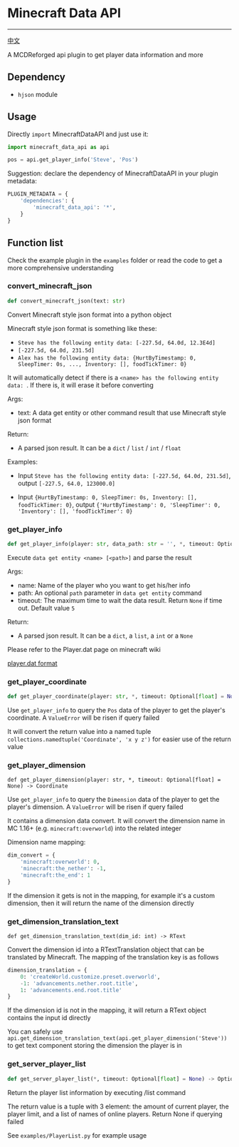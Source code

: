 # Minecraft Data API
-------------

[中文](https://github.com/MCDReforged/MinecraftDataAPI/blob/master/README_cn.md)

A MCDReforged api plugin to get player data information and more

## Dependency

- `hjson` module

## Usage

Directly `import` MinecraftDataAPI and just use it:

```python
import minecraft_data_api as api

pos = api.get_player_info('Steve', 'Pos')
```

Suggestion: declare the dependency of MinecraftDataAPI in your plugin metadata:

```python
PLUGIN_METADATA = {
	'dependencies': {
		'minecraft_data_api': '*',
	}
}
```

## Function list

Check the example plugin in the `examples` folder or read the code to get a more comprehensive understanding

### convert_minecraft_json

```python
def convert_minecraft_json(text: str)
```

Convert Minecraft style json format into a python object

Minecraft style json format is something like these:

- `Steve has the following entity data: [-227.5d, 64.0d, 12.3E4d]`
- `[-227.5d, 64.0d, 231.5d]`
- `Alex has the following entity data: {HurtByTimestamp: 0, SleepTimer: 0s, ..., Inventory: [], foodTickTimer: 0}`

It will automatically detect if there is a `<name> has the following entity data: `. If there is, it will erase it before converting

Args:
- text: A data get entity or other command result that use Minecraft style json format

Return:
- A parsed json result. It can be a `dict` / `list` / `int` / `float`

Examples:

- Input `Steve has the following entity data: [-227.5d, 64.0d, 231.5d]`, output `[-227.5, 64.0, 123000.0]`

- Input `{HurtByTimestamp: 0, SleepTimer: 0s, Inventory: [], foodTickTimer: 0}`, output `{'HurtByTimestamp': 0, 'SleepTimer': 0, 'Inventory': [], 'foodTickTimer': 0}`

### get_player_info

```python
def get_player_info(player: str, data_path: str = '', *, timeout: Optional[float] = None)
```

Execute `data get entity <name> [<path>]` and parse the result

Args:
- name: Name of the player who you want to get his/her info
- path: An optional `path` parameter in `data get entity` command
- timeout: The maximum time to wait the data result. Return `None` if time out. Default value `5`

Return:
- A parsed json result. It can be a `dict`, a `list`, a `int` or a `None`

Please refer to the Player.dat page on minecraft wiki

[player.dat format](https://minecraft.gamepedia.com/Player.dat_format)

### get_player_coordinate

```python
def get_player_coordinate(player: str, *, timeout: Optional[float] = None) -> Union[int or str]
```

Use `get_player_info` to query the `Pos` data of the player to get the player's coordinate. A `ValueError` will be risen if query failed

It will convert the return value into a named tuple `collections.namedtuple('Coordinate', 'x y z')` for easier use of the return value

### get_player_dimension

```
def get_player_dimension(player: str, *, timeout: Optional[float] = None) -> Coordinate
```

Use `get_player_info` to query the `Dimension` data of the player to get the player's dimension. A `ValueError` will be risen if query failed

It contains a dimension data convert. It will convert the dimension name in MC 1.16+ (e.g. `minecraft:overworld`) into the related integer

Dimension name mapping:

```python
dim_convert = {
    'minecraft:overworld': 0,
    'minecraft:the_nether': -1,
    'minecraft:the_end': 1
}
```

If the dimension it gets is not in the mapping, for example it's a custom dimension, then it will return the name of the dimension directly

### get_dimension_translation_text

```
def get_dimension_translation_text(dim_id: int) -> RText
```

Convert the dimension id into a RTextTranslation object that can be translated by Minecraft. The mapping of the translation key is as follows

```python
dimension_translation = {
    0: 'createWorld.customize.preset.overworld',
    -1: 'advancements.nether.root.title',
    1: 'advancements.end.root.title'
}
```

If the dimension id is not in the mapping, it will return a RText object contains the input id directly

You can safely use `api.get_dimension_translation_text(api.get_player_dimension('Steve'))` to get text component storing the dimension the player is in

### get_server_player_list

```python
def get_server_player_list(*, timeout: Optional[float] = None) -> Optional[Tuple[int, int, List[str]]]
```

Return the player list information by executing /list command

The return value is a tuple with 3 element: the amount of current player, the player limit, and a list of names of online players. Return None if querying failed

See `examples/PlayerList.py` for example usage
